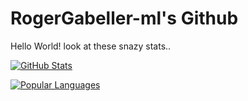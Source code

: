 # RogerGabeller-ml's Github

Hello World! look at these snazy stats..

[![GitHub Stats](https://github-readme-stats.vercel.app/api?username=RogerGabeller-ml&theme=dracula)](https://github.com/RogerGabeller-ml?tab=repositories)

[![Popular Languages](https://github-readme-stats.vercel.app/api/top-langs/?username=RogerGabeller-ml&langs_count=4&layout=compact&theme=dracula)](https://github.com/RogerGabeller-ml)
